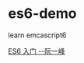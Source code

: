 # es6-demo
learn emcascript6

[ES6 入门 --阮一峰][1]


  [1]: http://es6.ruanyifeng.com/#docs/destructuring
